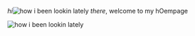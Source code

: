 <!--1. ### Hi there 👋-->

_hi_![how i been lookin lately](https://dev.szmx.dev/hi/card.svg) _there_, welcome to my hOempage

![how i been lookin lately](https://dev.szmx.dev/hi/loop.svelte)
<!--
**selimhex/selimhex** is a ✨ _special_ ✨ repository because its `README.md` (this file) appears on your GitHub profile.

Here are some ideas to get you started:

- 🔭 I’m currently working on ...
- 🌱 I’m currently learning ...
- 👯 I’m looking to collaborate on ...
- 🤔 I’m looking for help with ...
- 💬 Ask me about ...
- 📫 How to reach me: ...
- 😄 Pronouns: ...
- ⚡ Fun fact: ...
-->

